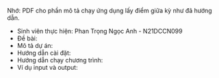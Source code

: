 Nhớ: PDF cho phần mô tả chạy ứng dụng lấy điểm giữa kỳ như đã hướng dẫn.

- Sinh viên thực hiện: Phan Trọng Ngọc Anh - N21DCCN099
- Đề bài:
- Mô tả dự án:
- Hướng dẫn cài đặt:
- Hướng dẫn chạy chương trình:
- Ví dụ input và output:
